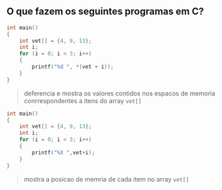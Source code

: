 ## O que fazem os seguintes programas em C?
```c
int main()
{
    int vet[] = {4, 9, 13};
    int i;
    for (i = 0; i < 3; i++)
    {
        printf("%d ", *(vet + i));
    }
}
```
> deferencia e mostra os valores contidos nos espacos de memoria conrrespondentes a itens do array ```vet[]```

```c
int main()
{
    int vet[] = {4, 9, 13};
    int i;
    for (i = 0; i < 3; i++)
    {
        printf("%X ",vet+i);
    }
}
```
> mostra a posicao de memria de cada item no array ```vet[]```